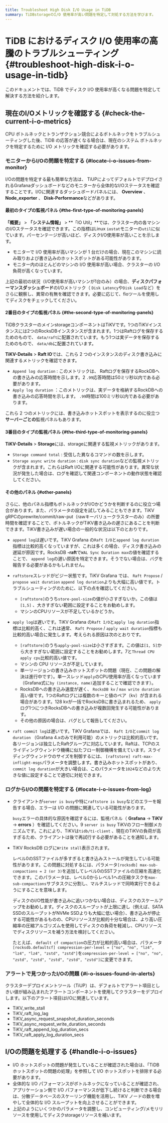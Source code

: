 ```yaml
---
title: Troubleshoot High Disk I/O Usage in TiDB
summary: TiDBstorageのI/O 使用率が高い問題を特定して対処する方法を学びます。
---
```


# TiDB におけるディスク I/O 使用率の高騰のトラブルシューティング {#troubleshoot-high-disk-i-o-usage-in-tidb}

このドキュメントでは、TiDB でディスク I/O 使用率が高くなる問題を特定して解決する方法を紹介します。

## 現在のI/Oメトリックを確認する {#check-the-current-i-o-metrics}

CPU ボトルネックとトランザクション競合によるボトルネックをトラブルシューティングした後、TiDB の応答が遅くなる場合は、現在のシステム ボトルネックを特定するために I/O メトリックを確認する必要があります。

### モニターからI/Oの問題を特定する {#locate-i-o-issues-from-monitor}

I/Oの問題を特定する最も簡単な方法は、 TiUPによってデフォルトでデプロイされるGrafanaダッシュボードなどのモニターから全体的なI/Oステータスを確認することです。I/Oに関連するダッシュボードパネルには、 **Overview** 、 **Node_exporter** 、 **Disk-Performance**などがあります。

#### 最初のタイプの監視パネル {#the-first-type-of-monitoring-panels}

**「概要」** &gt; **「システム情報」** &gt; **「IO Util」**では、クラスター内の各マシンのI/Oステータスを確認できます。この指標はLinux `iostat`モニターの`util`に似ています。パーセンテージが高いほど、ディスクI/O使用率が高いことを示します。

-   モニターで I/O 使用率が高いマシンが 1 台だけの場合、現在このマシンに読み取りおよび書き込みのホットスポットがある可能性があります。
-   モニター内のほとんどのマシンの I/O 使用率が高い場合、クラスターの I/O 負荷が高くなっています。

上記の最初の状況（I/O使用率が高いマシンが1台のみ）の場合、**ディスクパフォーマンスダッシュボード**のI/Oメトリック（ `Disk Latency`や`Disk Load`など）をさらに観察し、異常の有無を確認できます。必要に応じて、fioツールを使用してディスクをチェックしてください。

#### 2番目のタイプの監視パネル {#the-second-type-of-monitoring-panels}

TiDBクラスターのメインstorageコンポーネントはTiKVです。1つのTiKVインスタンスには2つのRocksDBインスタンスが含まれます。1つはRaftログを保存するためのもので、 `data/raft`に配置されています。もう1つは実データを保存するためのもので、 `data/db`に配置されています。

**TiKV-Details** &gt; **Raft IO**では、これら 2 つのインスタンスのディスク書き込みに関連するメトリックを確認できます。

-   `Append log duration` : このメトリックは、 Raftログを保存するRockDBへの書き込みの応答時間を示します。2 `.99`応答時間は50ミリ秒以内である必要があります。
-   `Apply log duration` ：このメトリックは、実データを格納するRockDBへの書き込みの応答時間を示します。 `.99`時間は100ミリ秒以内である必要があります。

これら 2 つのメトリックには、書き込みホットスポットを表示するのに役立つ**サーバーごとの**監視パネルもあります。

#### 3番目のタイプの監視パネル {#the-third-type-of-monitoring-panels}

**TiKV-Details** &gt; **Storage**には、storageに関連する監視メトリックがあります。

-   `Storage command total` : 受信した異なるコマンドの数を示します。
-   `Storage async write duration` : `disk sync duration`などの監視メトリックが含まれます。これらはRaft I/Oに関連する可能性があります。異常な状況が発生した場合は、ログを確認して関連コンポーネントの動作状態を確認してください。

#### その他のパネル {#other-panels}

さらに、他のパネル指標もボトルネックがI/Oかどうかを判断するのに役立つ場合があります。また、パラメータの設定を試してみることもできます。TiKV gRPCのprewrite/commit/raw-put（rawキーバリュークラスターのみ）の所要時間を確認することで、ボトルネックがTiKV書き込みの遅さにあることを判断できます。TiKV書き込みが遅い場合の一般的な状況は以下のとおりです。

-   `append log`は遅いです。TiKV Grafana の`Raft I/O`と`append log duration`指標は比較的高くなっていますが、これは多くの場合、ディスク書き込みの遅延が原因です。RocksDB **-raft**で`WAL Sync Duration max`の値を確認することで、 `append log`の遅い原因を特定できます。そうでない場合は、バグを報告する必要があるかもしれません。

-   `raftstore`スレッドがビジー状態です。TiKV Grafana では、 `Raft Propose` / `propose wait duration` `append log duration`よりも大幅に高い値です。トラブルシューティングのために、以下の点を確認してください。

    -   `[raftstore]`のうち`store-pool-size`の値が小さすぎないか。この値は`[1,5]` 、大きすぎない範囲に設定することをお勧めします。
    -   マシンのCPUリソースが不足しているかどうか。

-   `apply log`は遅いです。TiKV Grafana の`Raft I/O`と`apply log duration`指標は比較的高く、これは通常、 `Raft Propose` / `apply wait duration`指標も比較的高い場合に発生します。考えられる原因は次のとおりです。

    -   `[raftstore]`のうち`apply-pool-size`は小さすぎます。この値は`[1, 5]`から大きすぎない範囲に設定することをお勧めします。7と`Thread CPU` `apply cpu`比較的高い値です。
    -   マシンの CPU リソースが不足しています。
    -   単一リージョンの書き込みホットスポットの問題（現在、この問題の解決は進行中です）。単一スレッド`apply`のCPU使用率が高くなっています（Grafana式に`by (instance, name)`追加することで確認できます）。
    -   RocksDBへの書き込み速度が遅く、 `RocksDB kv` / `max write duration`高い値です。1つのRaftログには複数のキーと値のペア（kv）が含まれる場合があります。128 kvが一括でRocksDBに書き込まれるため、 `apply`ログ1つにつきRocksDBへの書き込みが複数回発生する可能性があります。
    -   その他の原因の場合は、バグとして報告してください。

-   `raft commit log`は遅いです。TiKV Grafanaでは、 `Raft I/O`と`commit log duration` （Grafana 4.xのみで利用可能）のメトリックは比較的高いです。各リージョンは独立したRaftグループに対応しています。Raftは、TCPのスライディングウィンドウ機構に似たフロー制御機構を備えています。スライディングウィンドウのサイズを制御するには、 `[raftstore] raft-max-inflight-msgs`パラメータを調整します。書き込みホットスポットがあり、 `commit log duration`が大きい場合は、このパラメータを`1024`などのより大きな値に設定することで適切に対処できます。

### ログからI/Oの問題を特定する {#locate-i-o-issues-from-log}

-   クライアントが`server is busy`や特に`raftstore is busy`などのエラーを報告する場合、エラーは I/O の問題に関連している可能性があります。

    `busy`エラーの具体的な原因を確認するには、監視パネル（ **Grafana** -&gt; **TiKV** -&gt; **errors** ）を確認してください。9 `server is busy` TiKVのフロー制御メカニズムです。これにより、TiKVは`tidb/ti-client` 、現在のTiKVの負荷が高すぎるため、クライアントは後で再試行する必要があることを通知します。

-   TiKV RocksDB ログに`Write stall`表示されます。

    レベル0のSSTファイルが多すぎると書き込みストールが発生している可能性があります。この問題に対処するには、パラメータ`[rocksdb] max-sub-compactions = 2 (or 3)`を追加してレベル0のSSTファイルの圧縮を高速化できます。このパラメータは、レベル0からレベル1への圧縮タスクを`max-sub-compactions`サブタスクに分割し、マルチスレッドで同時実行できるようにすることを意味します。

    ディスクのI/O性能が書き込みに追いつかない場合は、ディスクのスケールアップをお勧めします。ディスクのスループットが上限に達し（例えば、SATA SSDのスループットがNVMe SSDよりも大幅に低い場合）、書き込みが停止する可能性があるものの、CPUリソースが比較的十分な場合は、より高い圧縮率の圧縮アルゴリズムを使用してディスクの負荷を軽減し、CPUリソースでディスクリソースを補う方法を検討してください。

    たとえば、 `default cf compaction`の圧力が比較的高い場合は、パラメータ`[rocksdb.defaultcf] compression-per-level = ["no", "no", "lz4", "lz4", "lz4", "zstd", "zstd"]`を`compression-per-level = ["no", "no", "zstd", "zstd", "zstd", "zstd", "zstd"]`に変更できます。

### アラートで見つかったI/Oの問題 {#i-o-issues-found-in-alerts}

クラスターデプロイメントツール（TiUP）は、デフォルトでアラート項目としきい値が組み込まれたアラートコンポーネントを使用してクラスターをデプロイします。以下のアラート項目はI/Oに関連しています。

-   TiKV_write_stall
-   TiKV_raft_log_lag
-   TiKV_async_request_snapshot_duration_seconds
-   TiKV_async_request_write_duration_seconds
-   TiKV_raft_append_log_duration_secs
-   TiKV_raft_apply_log_duration_secs

## I/Oの問題を処理する {#handle-i-o-issues}

-   I/O ホットスポットの問題が発生していることが確認された場合は、「TiDB ホットスポットの問題の処理」を参照して I/O ホットスポットを排除する必要があります。
-   全体的な I/O パフォーマンスがボトルネックになっていることが確認され、アプリケーション側で I/O パフォーマンスが低下し続けると判断できる場合は、分散データベースのスケーリング機能を活用し、TiKV ノードの数を増やして全体的な I/O スループットを向上させることができます。
-   上記のようにいくつかのパラメータを調整し、コンピューティング/メモリリソースを使用してディスクstorageリソースを補います。
